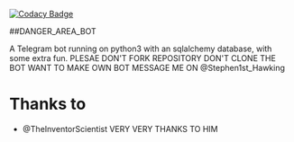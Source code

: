[![Codacy Badge](https://app.codacy.com/project/badge/Grade/8ea4044b48ee4cfba385b4cee39beda8)](https://www.codacy.com/manual/Nitin1818/Logan?utm_source=github.com&amp;utm_medium=referral&amp;utm_content=Nitin1818/Logan&amp;utm_campaign=Badge_Grade)


##DANGER_AREA_BOT

A Telegram bot running on python3 with an sqlalchemy database, with some extra fun.
PLESAE DON'T FORK REPOSITORY
DON'T CLONE THE BOT WANT TO MAKE OWN BOT MESSAGE ME ON  @Stephen1st_Hawking

# Thanks to

* @TheInventorScientist
VERY VERY THANKS TO HIM
